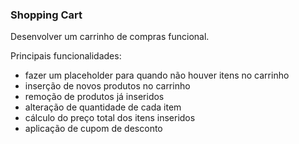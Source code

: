 ### Shopping Cart

Desenvolver um carrinho de compras funcional.

Principais funcionalidades:

- fazer um placeholder para quando não houver itens no carrinho
- inserção de novos produtos no carrinho
- remoção de produtos já inseridos
- alteração de quantidade de cada item
- cálculo do preço total dos itens inseridos
- aplicação de cupom de desconto
